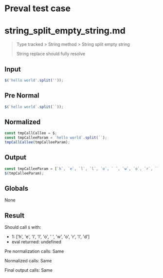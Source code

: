 # Preval test case

# string_split_empty_string.md

> Type tracked > String method > String split empty string
>
> String replace should fully resolve

## Input

`````js filename=intro
$('hello world'.split(''));
`````

## Pre Normal

`````js filename=intro
$(`hello world`.split(``));
`````

## Normalized

`````js filename=intro
const tmpCallCallee = $;
const tmpCalleeParam = `hello world`.split(``);
tmpCallCallee(tmpCalleeParam);
`````

## Output

`````js filename=intro
const tmpCalleeParam = [`h`, `e`, `l`, `l`, `o`, ` `, `w`, `o`, `r`, `l`, `d`];
$(tmpCalleeParam);
`````

## Globals

None

## Result

Should call `$` with:
 - 1: ['h', 'e', 'l', 'l', 'o', ' ', 'w', 'o', 'r', 'l', 'd']
 - eval returned: undefined

Pre normalization calls: Same

Normalized calls: Same

Final output calls: Same
